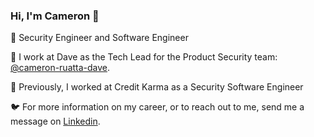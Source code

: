 
### Hi, I'm Cameron :wave:

🎩 Security Engineer and Software Engineer

🐻 I work at Dave as the Tech Lead for the Product Security team: [@cameron-ruatta-dave](https://github.com/cameron-ruatta-dave).

📘 Previously, I worked at Credit Karma as a Security Software Engineer

🐦 For more information on my career, or to reach out to me, send me a message on [Linkedin](https://www.linkedin.com/in/cruatta/).

<!--
**cruatta/cruatta** is a ✨ _special_ ✨ repository because its `README.md` (this file) appears on your GitHub profile.

Here are some ideas to get you started:

- 🔭 I’m currently working on ...
- 🌱 I’m currently learning ...
- 👯 I’m looking to collaborate on ...
- 🤔 I’m looking for help with ...
- 💬 Ask me about ...
- 📫 How to reach me: ...
- 😄 Pronouns: ...
- Fun fact: ...
-->
